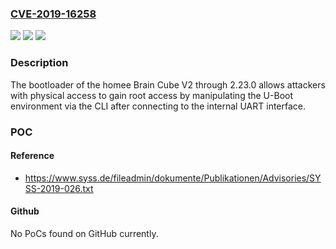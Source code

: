 ### [CVE-2019-16258](https://cve.mitre.org/cgi-bin/cvename.cgi?name=CVE-2019-16258)
![](https://img.shields.io/static/v1?label=Product&message=n%2Fa&color=blue)
![](https://img.shields.io/static/v1?label=Version&message=n%2Fa&color=blue)
![](https://img.shields.io/static/v1?label=Vulnerability&message=n%2Fa&color=brighgreen)

### Description

The bootloader of the homee Brain Cube V2 through 2.23.0 allows attackers with physical access to gain root access by manipulating the U-Boot environment via the CLI after connecting to the internal UART interface.

### POC

#### Reference
- https://www.syss.de/fileadmin/dokumente/Publikationen/Advisories/SYSS-2019-026.txt

#### Github
No PoCs found on GitHub currently.

